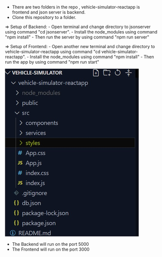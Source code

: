 - There are two folders in the repo , vehicle-simulator-reactapp is frontend and json server is backend.
- Clone this repository to a folder.

=> Setup of Backend:
           - Open  terminal and change directory to jsonserver using command "cd jsonserver".
           - Install the node_modules using command "npm install"
           - Then run the server by using command "npm run server"

=> Setup of Frontend:
           - Open another new terminal and change directory to vehicle-simulator-reactapp using command "cd vehicle-simulator-reactapp".
           - Install the node_modules using command "npm install"
           - Then run the app by using command "npm run start"

![Image Description](./vehicle-simulator-reactapp/public/images/proj-struct.jpg)

- The Backend will run on the port 5000
- The Frontend will run on the port 3000
           
           
